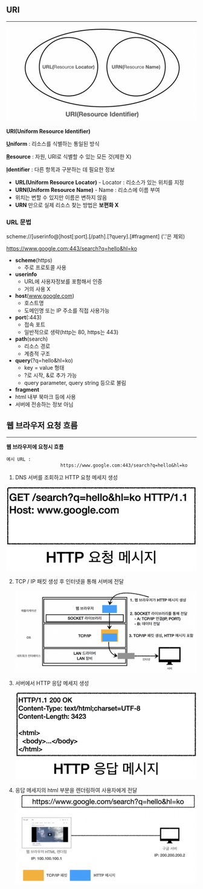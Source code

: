 

## URI

------

<img src="./이미지/URI와_웹_브라우저_요청_흐름/URI_이미지.png"/>

**URI(Uniform Resource Identifier)**

**<u>U</u>niform** :  리소스를 식별하는 통일된 방식

**<u>R</u>esource** : 자원, URI로 식별할 수 있는 모든 것(제한 X)

**<u>I</u>dentifier** : 다른 항목과 구분하는 데 필요한 정보

- **URL(Uniform Resource Locator)** - Locator : 리소스가 있는 위치를 지정
- **URN(Uniform Resource Name)** - Name : 리소스에 이름 부여
- 위치는 변할 수 있지만 이름은 변하지 않음
- **URN** 만으로 실제 리소스 찾는 방법은 **보편화 X**

### URL 문법

scheme://[userinfo@]host[:port].[/path].[?query].[#fragment] ('.'은 제외)

https://www.google.com:443/search?q=hello&hl=ko

- **scheme**(https)
  - 주로 프로토콜 사용
- **userinfo**
  - URL에 사용자정보를 포함해서 인증
  - 거의 사용 X
- **host**(www.google.com)
  - 호스트명
  - 도메인명 또는 IP 주소를 직접 사용가능
- **port**(:443)
  - 접속 포트
  - 일반적으로 생략(http는 80, https는 443)
- **path**(search)
  - 리소스 경로
  - 계층적 구조
- **query**(?q=hello&hl=ko)
  - key = value 형태
  - ?로 시작, &로 추가 가능
  - query parameter, query string 등으로 불림
- **fragment**
- html 내부 북마크 등에 사용
- 서버에 전송하는 정보 아님



## 웹 브라우저 요청 흐름

------

**웹 브라우저에 요청시 흐름**

```
예시 URL : 
					https://www.google.com:443/search?q=hello&hl=ko
```

1. DNS 서버를 조회하고 HTTP 요청 메세지 생성

<img src="./이미지/URI와_웹_브라우저_요청_흐름/HTTP_요청_메세지.png" alt="URI_이미지" style="zoom:50%" />

2. TCP / IP 패킷 생성 후 인터넷을 통해 서버에 전달

   ![URI_이미지](./이미지/URI와_웹_브라우저_요청_흐름/HTTP_메세지_전송.png)

3. 서버에서 HTTP 응답 메세지 생성

   <img src="./이미지/URI와_웹_브라우저_요청_흐름/HTTP_응답_메세지.png" alt="URI_이미지" style="zoom:50%" />

4. 응답 메세지의 html 부분을 렌더링하여 사용자에게 전달
![URI_이미지](./이미지/URI와_웹_브라우저_요청_흐름/HTTP_응답_렌더링.png)

